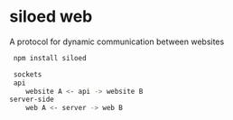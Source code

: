 # siloed web

A protocol for dynamic communication between websites

```bash
 npm install siloed 

 sockets 
 api 
	website A <- api -> website B
server-side 
	web A <- server -> web B
```
